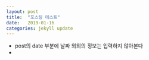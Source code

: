 ```yaml
---
layout: post
title:  "포스팅 테스트"
date:   2019-01-16
categories: jekyll update
---
```

- post의 date 부분에 날짜 외외의 정보는 입력하지 않아본다
- 